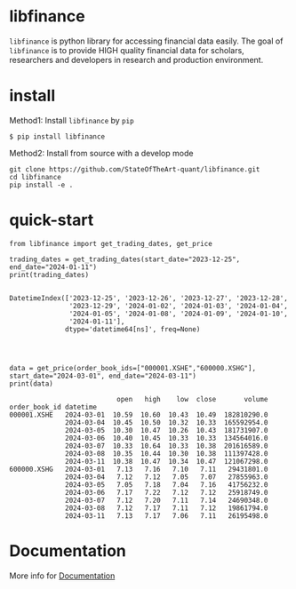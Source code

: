 # libfinance

`libfinance` is python library for accessing financial data easily. The goal of `libfinance` is to provide HIGH quality financial data for scholars, researchers and developers in research and production environment.


# install

Method1: Install `libfinance` by `pip`

``` {.sourceCode .bash}
$ pip install libfinance
```

Method2: Install from source with a develop mode
~~~
git clone https://github.com/StateOfTheArt-quant/libfinance.git
cd libfinance
pip install -e .
~~~

# quick-start

~~~
from libfinance import get_trading_dates, get_price

trading_dates = get_trading_dates(start_date="2023-12-25", end_date="2024-01-11")
print(trading_dates)


DatetimeIndex(['2023-12-25', '2023-12-26', '2023-12-27', '2023-12-28',
               '2023-12-29', '2024-01-02', '2024-01-03', '2024-01-04',
               '2024-01-05', '2024-01-08', '2024-01-09', '2024-01-10',
               '2024-01-11'],
              dtype='datetime64[ns]', freq=None)
              



data = get_price(order_book_ids=["000001.XSHE","600000.XSHG"], start_date="2024-03-01", end_date="2024-03-11")
print(data)
        
                           open   high    low  close       volume
order_book_id datetime                                           
000001.XSHE   2024-03-01  10.59  10.60  10.43  10.49  182810290.0
              2024-03-04  10.45  10.50  10.32  10.33  165592954.0
              2024-03-05  10.30  10.47  10.26  10.43  181731907.0
              2024-03-06  10.40  10.45  10.33  10.33  134564016.0
              2024-03-07  10.33  10.64  10.33  10.38  201616589.0
              2024-03-08  10.35  10.44  10.30  10.38  111397428.0
              2024-03-11  10.38  10.47  10.34  10.47  121067298.0
600000.XSHG   2024-03-01   7.13   7.16   7.10   7.11   29431801.0
              2024-03-04   7.12   7.12   7.05   7.07   27855963.0
              2024-03-05   7.05   7.18   7.04   7.16   41756232.0
              2024-03-06   7.17   7.22   7.12   7.12   25918749.0
              2024-03-07   7.12   7.20   7.11   7.14   24690348.0
              2024-03-08   7.12   7.17   7.11   7.12   19861794.0
              2024-03-11   7.13   7.17   7.06   7.11   26195498.0
~~~

# Documentation

More info for [Documentation](https://libfinance.readthedocs.io/zh/latest/)

